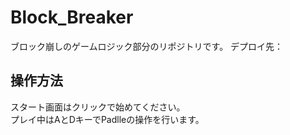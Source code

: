 # Block_Breaker
ブロック崩しのゲームロジック部分のリポジトリです。
デプロイ先：
## 操作方法
スタート画面はクリックで始めてください。  
プレイ中はAとDキーでPadlleの操作を行います。
